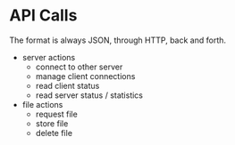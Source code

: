 # API Calls

The format is always JSON, through HTTP, back and forth.

- server actions
    - connect to other server
    - manage client connections
    - read client status
    - read server status / statistics
- file actions
    - request file
    - store file
    - delete file